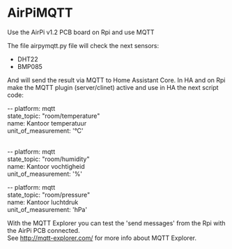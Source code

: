 # AirPiMQTT
Use the AirPi v1.2 PCB board on Rpi and use MQTT

The file airpymqtt.py file will check the next sensors:
* DHT22
* BMP085

And will send the result via MQTT to Home Assistant Core.
In HA and on Rpi make the MQTT plugin (server/clinet) active and use in HA the next script code:

-- platform: mqtt <br>
  state_topic: "room/temperature" <br>
  name: Kantoor temperatuur<br>
  unit_of_measurement: '°C'<br>
    <p>  
-- platform: mqtt<br>
  state_topic: "room/humidity"<br>
  name: Kantoor vochtigheid<br>
  unit_of_measurement: '%'<br> 
  <p>
-- platform: mqtt<br>
  state_topic: "room/pressure"<br>
  name: Kantoor luchtdruk<br>
  unit_of_measurement: 'hPa'<br>
    <p>
  
  With the MQTT Explorer you can test the 'send messages' from the Rpi with the AirPi PCB connected.<br>
  See http://mqtt-explorer.com/ for more info about MQTT Explorer.

